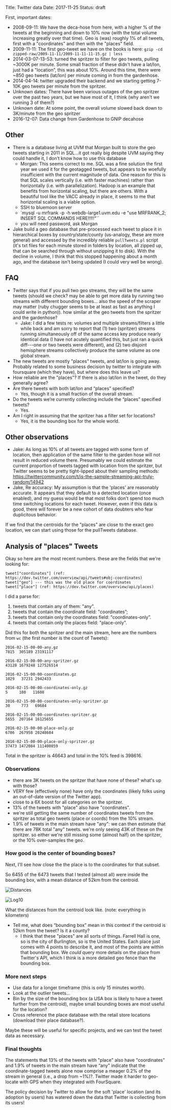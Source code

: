 Title: Twitter data
Date: 2017-11-25
Status: draft

First, important dates:

- 2008-09-11: We have the deca-hose from here, with a higher % of the tweets at the beginning and down to 10% now (with the total volume increasing greatly over that time). Geo is (was) roughly 1% of all tweets, first with a "coordinates" and then with the "places" field.
- 2009-11-11: The first geo-tweet we have on the books is here: `gzip -cd zipped-raw/2009-11-11/2009-11-11-11-15.gz | less`
- 2014-03-07-13-53: turned the spritzer to filter for geo tweets, pulling ~3000K per minute. Some small fraction of these didn't have a lat/lon, just had a "location”, this was about 10%. Around this time, there were ~850 geo tweets (lat/lon) per minute coming in from the gardenhose.
- 2014-04-14: twitter upgraded their backend and we starting getting 7-10K geo tweets per minute from the spritzer.
- Unknown dates: There have been various outages of the geo spritzer over the past two years, but we have most of it, I think (why aren't we running 3 of them?)
- Unknown date: At some point, the overall volume slowed back down to 3K/minute from the geo spritzer
- 2016-12-07: Data change from Gardenhose to GNIP decahose

## Other

- There is a database living at UVM that Morgan built to store the geo tweets starting in 2011 in SQL...it got really big despite UVM saying they could handle it, I don’t know how to use this database
    - Morgan: This seems correct to me. SQL was a fine solution the first year we used it for the geotagged tweets, but appears to be woefully insufficient with the current magnitude of data. One reason for this is that SQL scales vertically (i.e. with faster machines) rather than horizontally (i.e. with parallelization). Hadoop is an example that benefits from horizontal scaling, but there are others. With a beautiful tool like the VACC already in place, it seems to me that horizontal scaling is a viable option.
    - SSH to bluemoon server
    - `mysql -u mrfrank -p -h webdb-large1.uvm.edu -e "use MRFRANK_2; INSERT SQL COMMANDS HERE!!!!!"``
    - you will need password, ask Morgan
- Jake build a geo database that pre-processed each tweet to place it in hierarchical boxes by country/state/county (us-analogy, these are more general) and accessed by the incredibly reliable `pullTweets.pl` script (it's txt files for each minute stored in folders by location, all zipped up, that can be searched through without unzipping it to disk). With the decline in volume, I think that this stopped happening about a month ago, and the database isn't being updated (I could very well be wrong).

## FAQ

- Twitter says that if you pull two geo streams, they will be the same tweets (should we check? may be able to get more data by running two streams with different bounding boxes... also the speed of the scraper may matter (ruby chugger seems to be at least as fast as anything I could write in python)). how similar at the geo tweets from the spritzer and the gardenhose?
    - Jake: I did a few tests re: volumes and multiple streams/filters a little while back and am sorry to report that (1) two (spritzer) streams running simultaneously off of the same access key produce nearly identical data (I have not acutely quantified this, but just ran a quick diff---one or two tweets were different), and (2) two disjoint hemisphere streams collectively produce the same volume as one global stream.
- The new tweets are mostly "places" tweets, and lat/lon is going away. Probably related to some business decision by twitter to integrate with foursquare (which they have), but where does this leave us?
- How reliable are the "places"? If there is also lat/lon in the tweet, do they generally agree?
- Are there tweets with both lat/lon and “places” specified?
    - Yes, though it is a small fraction of the overall stream.
- Do the tweets we’re currently collecting include the “places” specified tweets?
    - Yes.
- Am I right in assuming that the spritzer has a filter set for locations?
    - Yes, it is the bounding box for the whole world.

## Other observations

- Jake: As long as 10% of all tweets are tagged with some form of location, then application of the same filter to the garden hose will not result in reduced volume there. Presumably we could estimate the current proportion of tweets tagged with location from the spritzer, but Twitter seems to be pretty tight-lipped about their sampling methods:
https://twittercommunity.com/t/is-the-sample-streaming-api-truly-random/14942
- Jake, Re accuracy: My assumption is that the 'places' are reasonably accurate. It appears that they default to a detected location (once enabled), and my guess would be that most folks don't spend too much time switching locations for each tweet. However, even if this data is good, there will forever be a new cohort of data doubters who fear duplicitous behavior.

If we find that the centroids for the "places" are close to the exact geo location, we can start using those for the pullTweets database.

## Analysis of "places" Tweets

Okay so here are the most recent numbers. these are the fields that we're looking for:

    tweet["coordinates"] (ref: https://dev.twitter.com/overview/api/tweets#obj-coordinates)
    tweet["geo"] --- this was the old place for coordinates
    tweet["place"] (ref: https://dev.twitter.com/overview/api/places)

I did a parse for:

1. tweets that contain any of them: "any".
2. tweets that contain the coordinate field: "coordinates”;
3. tweets that contain only the coordinates field: "coordinates-only”.
4. tweets that contain only the places field: "place-only".

Did this for both the spritzer and the main stream, here are the numbers from `wc` (the first number is the count of Tweets):

    2016-02-15-00-00-any.gz
    7815  305189 23191117

    2016-02-15-00-00-any-spritzer.gz
    43128 1679248 127526514

    2016-02-15-00-00-coordinates.gz
    1029   37231 2942433

    2016-02-15-00-00-coordinates-only.gz
    5     180   11608

    2016-02-15-00-00-coordinates-only-spritzer.gz
    30     773   69684

    2016-02-15-00-00-coordinates-spritzer.gz
    5655  207164 16125655

    2016-02-15-00-00-place-only.gz
    6786  267958 20248684

    2016-02-15-00-00-place-only-spritzer.gz
    37473 1472084 111400859

Total in the spritzer is 46643 and total in the 10% feed is 398616.

### Observations

- there are 3K tweets on the spritzer that have none of these? what's up with those?
- VERY few (effectively none) have only the coordinates (likely folks using an out-of-date version of the Twitter app).
- close to a 6X boost for all categories on the spritzer.
- 13% of the tweets with "place" also have "coordinates".
- we're still getting the same number of coordinates tweets from the spritzer as total geo tweets (place or coords) from the 10% stream.
- 1.9% of tweets in the main stream have "any": we can then estimate that there are 78K total "any" tweets. we're only seeing 43K of these on the spritzer. so either we're still missing some (almost half) on the spritzer, or the 10%
over-samples the geo.

### How good is the center of bounding boxes?

Next, I'll see how close the the place is to the coordinates for that subset.

So 6455 of the 6473 tweets that I tested (almost all) were inside the bounding box, with a mean distance of 52km from the centroid.

![Distances]({filename}/images/distances.png)

![Log10]({filename}/images/distances-log10.png)

What the distances from the centroid look like. (note: everything in kilometers)

- Tell me, what does “bounding box” mean in this context
if the centroid is 52km from the tweet? Is it a county?
    - I think that these "places" are all sorts of things. Farrell Hall is one, so is the city of Burlington, so is the United States.
    Each place just comes with 4 points to describe it, and most of the points are within that bounding box.
    We _could_ query more details on the place from Twitter's API, which I think is a more detailed geo fence than the bounding box.

### More next steps

- Use data for a longer timeframe (this is only 15 minutes worth).
- Look at the outlier tweets...
- Bin by the size of the bounding box (a USA box is likely to have a tweet further from the centroid), maybe small bounding boxes are most useful for the location?
- Cross reference the place database with the retail store locations (download their place database?).

Maybe these will be useful for specific projects, and we can test the tweet data as necessary.

### Final thoughts

The statements that 13% of the tweets with "place" also have "coordinates" and 1.9% of tweets in the main stream have “any" indicate that the coordinate-tagged tweets alone now comprise a meager 0.2% of the stream in general (i.e., a drop from ~1%)?. Twitter made it harder to geo-locate with GPS when they integrated with FourSquare.

The policy decision by Twitter to allow for the soft 'place' location (and its adoption by users) has watered down the data that Twitter is collecting from its users!
